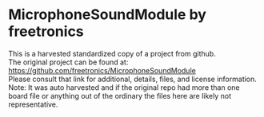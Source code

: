 
# MicrophoneSoundModule by freetronics  
This is a harvested standardized copy of a project from github.  
The original project can be found at:  
https://github.com/freetronics/MicrophoneSoundModule  
Please consult that link for additional, details, files, and license information.  
Note: It was auto harvested and if the original repo had more than one board file or anything out of the ordinary the files here are likely not representative.  
    